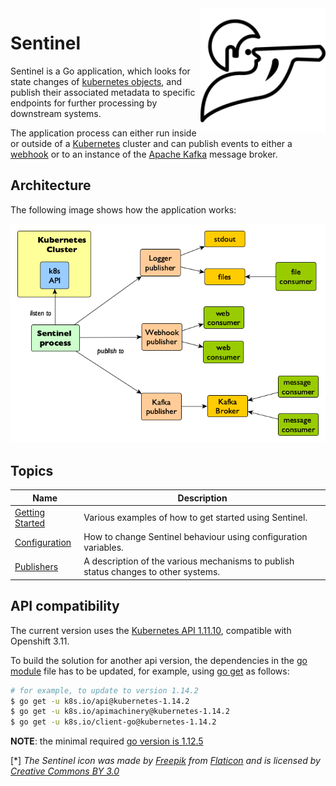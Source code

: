 <img src="./pics/sentinel_small.png" align="right" height="200" width="200"/>

# Sentinel 

Sentinel is a Go application, which looks for state changes of [kubernetes objects](https://kubernetes.io/docs/concepts/overview/working-with-objects/kubernetes-objects/), and publish their associated metadata to specific endpoints for further processing by downstream systems.

The application process can either run inside or outside of a [Kubernetes](https://kubernetes.io/docs/concepts/) cluster and can publish events to either a [webhook](https://en.wikipedia.org/wiki/Webhook) or to an instance of the [Apache Kafka](https://kafka.apache.org/) message broker.

## Architecture

The following image shows how the application works:

![sentinel system architecture](./pics/arc.png)

## Topics

| Name | Description |
|---|---|
| [Getting Started](./docs/getting_started.md) | Various examples of how to get started using Sentinel. |
| [Configuration](./docs/configuration.md) | How to change Sentinel behaviour using configuration variables. |
| [Publishers](./docs/publishers.md) | A description of the various mechanisms to publish status changes to other systems. |

## API compatibility

The current version uses the [Kubernetes API 1.11.10](https://github.com/kubernetes/api/releases/tag/kubernetes-1.11.10), compatible with Openshift 3.11.

To build the solution for another api version, the dependencies in the [go module](./go.mod) file has to be updated, for example, using [go get](https://golang.org/cmd/go/#hdr-Module_aware_go_get) as follows:

```bash
# for example, to update to version 1.14.2
$ go get -u k8s.io/api@kubernetes-1.14.2
$ go get -u k8s.io/apimachinery@kubernetes-1.14.2
$ go get -u k8s.io/client-go@kubernetes-1.14.2
```

__NOTE__: the minimal required [go version is 1.12.5](https://golang.org/dl/)

[*] _The Sentinel icon was made by [Freepik](https://www.freepik.com) from [Flaticon](https://www.flaticon.com) and is licensed by [Creative Commons BY 3.0](http://creativecommons.org/licenses/by/3.0)_